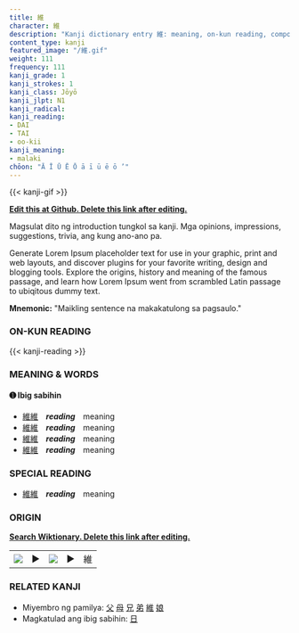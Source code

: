 ```yaml
---
title: 維
character: 維
description: "Kanji dictionary entry 維: meaning, on-kun reading, compounds, origin, related kanji"
content_type: kanji
featured_image: "/維.gif"
weight: 111
frequency: 111
kanji_grade: 1
kanji_strokes: 1
kanji_class: Jōyō
kanji_jlpt: N1
kanji_radical: 
kanji_reading: 
- DAI
- TAI
- oo-kii
kanji_meaning:
- malaki
chōon: "Ā Ī Ū Ē Ō ā ī ū ē ō ’"
---
```

[//]: # (Don't edit the line below. Kanji animated GIF code is automatically generated.)
{{< kanji-gif >}}

[//]: # (Edit below this line.)

**[Edit this at Github. Delete this link after editing.](https://github.com/tim0g/tim/tree/main/content/kanji/維/index.md)**

Magsulat dito ng introduction tungkol sa kanji. Mga opinions, impressions, suggestions, trivia, ang kung ano-ano pa.

Generate Lorem Ipsum placeholder text for use in your graphic, print and web layouts, and discover plugins for your favorite writing, design and blogging tools. Explore the origins, history and meaning of the famous passage, and learn how Lorem Ipsum went from scrambled Latin passage to ubiqitous dummy text.
 
**Mnemonic:** "Maikling sentence na makakatulong sa pagsaulo."

### ON-KUN READING

[//]: # (Don't edit the line below. ON-KUN READING code is automatically generated.)
{{< kanji-reading >}}

### MEANING & WORDS

#### ➊ **Ibig sabihin**
  - [維](../維)[維](../維)　***reading***　meaning
  - [維](../維)[維](../維)　***reading***　meaning
  - [維](../維)[維](../維)　***reading***　meaning
  - [維](../維)[維](../維)　***reading***　meaning

### SPECIAL READING
  - [維](../維)[維](../維)　***reading***　meaning

### ORIGIN

**[Search Wiktionary. Delete this link after editing.](https://wiktionary.org/wiki/維)**
<table class="kanji-table"><tr><td>
<img src="60px-維-bronze.svg.png">
</td><td>▶</td><td>
<img src="60px-維-oracle.svg.png">
</td><td>▶</td>
<td class="kanji-origin">維</td>
</tr></table>

### RELATED KANJI
- Miyembro ng pamilya: [父](../父) [母](../母) [兄](../兄) [弟](../弟) [維](../維) [娘](../娘)
- Magkatulad ang ibig sabihin: [日](../日)
